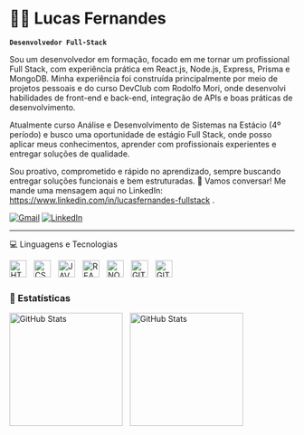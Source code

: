 # 👨‍💻 Lucas Fernandes

**`Desenvolvedor Full-Stack`**

Sou um desenvolvedor em formação, focado em me tornar um profissional Full Stack, com experiência prática em React.js, Node.js, Express, Prisma e MongoDB. Minha experiência foi construída principalmente por meio de projetos pessoais e do curso DevClub com Rodolfo Mori, onde desenvolvi habilidades de front-end e back-end, integração de APIs e boas práticas de desenvolvimento.

Atualmente curso Análise e Desenvolvimento de Sistemas na Estácio (4º período) e busco uma oportunidade de estágio Full Stack, onde posso aplicar meus conhecimentos, aprender com profissionais experientes e entregar soluções de qualidade.

Sou proativo, comprometido e rápido no aprendizado, sempre buscando entregar soluções funcionais e bem estruturadas.
📩 Vamos conversar! Me mande uma mensagem aqui no LinkedIn: https://www.linkedin.com/in/lucasfernandes-fullstack .

[![Gmail](https://img.shields.io/badge/Gmail-%23333.svg?style=for-the-badge&logo=gmail&logoColor=white)](mailto:lucasmividi@gmail.com)
[![LinkedIn](https://img.shields.io/badge/LinkedIn-%230077B5.svg?style=for-the-badge&logo=linkedin&logoColor=white)](https://www.linkedin.com/in/llucas-fernandes/)

---

💻 Linguagens e Tecnologias 

<img 
  align="left"
  alt="HTML"
  title="HTML"
  width="30px"
  style="padding-right: 10px;"
  src="https://cdn.jsdelivr.net/gh/devicons/devicon@latest/icons/html5/html5-original.svg" 
  />
  <img 
    align="left"
    alt="CSS"
    title="CSS"
    width="30px"
    style="padding-right: 10px;"
    src="https://cdn.jsdelivr.net/gh/devicons/devicon@latest/icons/css3/css3-original.svg"
  />
    <img 
    align="left"
    alt="JAVASCRIPT"
    title="JAVASCRIPT"
    width="30px"
    style="padding-right: 10px;"
    src="https://cdn.jsdelivr.net/gh/devicons/devicon@latest/icons/javascript/javascript-original.svg"
  />
    <img 
    align="left"
    alt="REACT"
    title="REACT"
    width="30px"
    style="padding-right: 10px;"
    src="https://cdn.jsdelivr.net/gh/devicons/devicon@latest/icons/react/react-original.svg"
  />
    <img 
    align="left"
    alt="NODEJS"
    title="NODEJS"
    width="30px"
    style="padding-right: 10px;"
    src="https://cdn.jsdelivr.net/gh/devicons/devicon@latest/icons/nodejs/nodejs-plain-wordmark.svg"
  />
    <img 
    align="left"
    alt="GIT"
    title="GIT"
    width="30px"
    style="padding-right: 10px;"
    src="https://cdn.jsdelivr.net/gh/devicons/devicon@latest/icons/git/git-original.svg"
  />
    <img 
    align="left"
    alt="GITHUB"
    title="GITHUB"
    width="30px"
    style="padding-right: 10px;"
    src="https://cdn.jsdelivr.net/gh/devicons/devicon@latest/icons/github/github-original.svg"
  />
  
  
<br>
<br>

### 🤖 Estatísticas 

  <img 
    align="left"
    alt="GitHub Stats"
    height="200px"
    style="padding-right: 10px;"
    src="https://github-readme-stats.vercel.app/api?username=llcfernandes&show_icons=true&theme=tokyonight&include_all_commits=true&locale=pt-br"
  />

  <img 
    align="left"
    alt="GitHub Stats"
    height="200px"
    style="padding-right: 10px;"
    src="https://github-readme-stats.vercel.app/api/top-langs/?username=llcfernandes&theme=tokyonight&locale=pt-br"
  />





  
          
          
